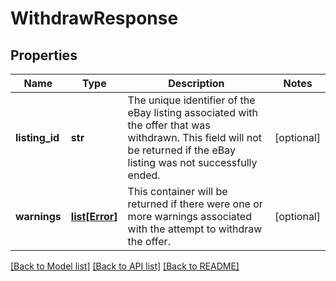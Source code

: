 # WithdrawResponse

## Properties
Name | Type | Description | Notes
------------ | ------------- | ------------- | -------------
**listing_id** | **str** | The unique identifier of the eBay listing associated with the offer that was withdrawn. This field will not be returned if the eBay listing was not successfully ended. | [optional] 
**warnings** | [**list[Error]**](Error.md) | This container will be returned if there were one or more warnings associated with the attempt to withdraw the offer. | [optional] 

[[Back to Model list]](../README.md#documentation-for-models) [[Back to API list]](../README.md#documentation-for-api-endpoints) [[Back to README]](../README.md)

